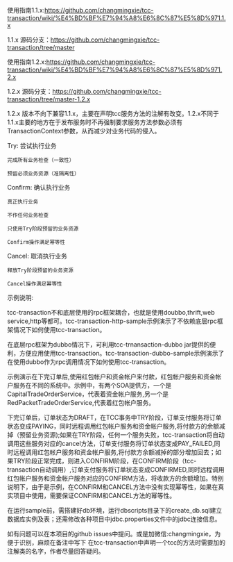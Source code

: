 
使用指南1.1.x:https://github.com/changmingxie/tcc-transaction/wiki/%E4%BD%BF%E7%94%A8%E6%8C%87%E5%8D%971.1.x

1.1.x 源码分支：https://github.com/changmingxie/tcc-transaction/tree/master

使用指南1.2.x:https://github.com/changmingxie/tcc-transaction/wiki/%E4%BD%BF%E7%94%A8%E6%8C%87%E5%8D%971.2.x

1.2.x 源码分支：https://github.com/changmingxie/tcc-transaction/tree/master-1.2.x

1.2.x 版本不向下兼容1.1.x，主要在声明tcc服务方法的注解有改变。1.2.x不同于1.1.x主要的地方在于发布服务时不再强制要求服务方法参数必须有TransactionContext参数，从而减少对业务代码的侵入。



Try: 尝试执行业务

    完成所有业务检查（一致性）

    预留必须业务资源（准隔离性）

Confirm: 确认执行业务

    真正执行业务

    不作任何业务检查

    只使用Try阶段预留的业务资源

    Confirm操作满足幂等性

Cancel: 取消执行业务

    释放Try阶段预留的业务资源

    Cancel操作满足幂等性


示例说明:

tcc-transaction不和底层使用的rpc框架耦合，也就是使用doubbo,thrift,web service,http等都可。tcc-transaction-http-sample示例演示了不依赖底层rpc框架情况下如何使用tcc-transaction。

在底层rpc框架为dubbo情况下，可利用tcc-trnansaction-dubbo jar提供的便利，方便应用使用tcc-transaction。tcc-transaction-dubbo-sample示例演示了在使用dubbo作为rpc调用情况下如何使用tcc-transaction。

示例演示在下完订单后,使用红包帐户和资金帐户来付款，红包帐户服务和资金帐户服务在不同的系统中。示例中，有两个SOA提供方，一个是CapitalTradeOrderService，代表着资金帐户服务,另一个是RedPacketTradeOrderService,代表着红包帐户服务。

下完订单后，订单状态为DRAFT，在TCC事务中TRY阶段，订单支付服务将订单状态变成PAYING，同时远程调用红包帐户服务和资金帐户服务,将付款方的余额减掉（预留业务资源);如果在TRY阶段，任何一个服务失败，tcc-transaction将自动调用这些服务对应的cancel方法，订单支付服务将订单状态变成PAY_FAILED,同时远程调用红包帐户服务和资金帐户服务,将付款方余额减掉的部分增加回去；如果TRY阶段正常完成，则进入CONFIRM阶段，在CONFIRM阶段（tcc-transaction自动调用）,订单支付服务将订单状态变成CONFIRMED,同时远程调用红包帐户服务和资金帐户服务对应的CONFIRM方法，将收款方的余额增加。特别说明下，由于是示例，在CONFIRM和CANCEL方法中没有实现幂等性，如果在真实项目中使用，需要保证CONFIRM和CANCEL方法的幂等性。

在运行sample前，需搭建好db环境，运行dbscripts目录下的create_db.sql建立数据库实例及表；还需修改各种项目中jdbc.properties文件中的jdbc连接信息。

如有问题可以在本项目的github issues中提问。或是加微信:changmingxie，为便于识别，麻烦在备注中写下 在tcc-transaction中声明一个tcc的方法时需要加的注解类的名字，作者尽量回答疑问。 
